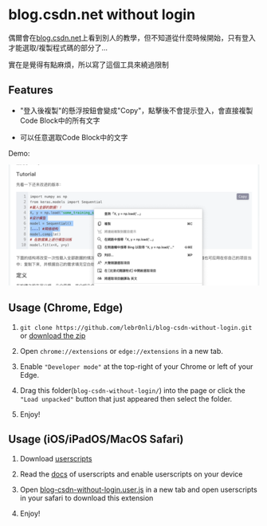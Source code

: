 # blog.csdn.net without login

偶爾會在[blog.csdn.net](http://blog.csdn.net)上看到別人的教學，但不知道從什麼時候開始，只有登入才能選取/複製程式碼的部分了...

實在是覺得有點麻煩，所以寫了這個工具來繞過限制

## Features

- "登入後複製"的懸浮按鈕會變成"Copy"，點擊後不會提示登入，會直接複製Code Block中的所有文字

- 可以任意選取Code Block中的文字

Demo:

![demo](./demo.png)

## Usage (Chrome, Edge)

1. `git clone https://github.com/lebr0nli/blog-csdn-without-login.git` or [download the zip](https://github.com/lebr0nli/blog-csdn-without-login/archive/refs/heads/main.zip)

2. Open `chrome://extensions` or `edge://extensions` in a new tab.

3. Enable `"Developer mode"` at the top-right of your Chrome or left of your Edge.

4. Drag this folder(`blog-csdn-without-login/`) into the page or click the `"Load unpacked"` button that just appeared then select the folder.

5. Enjoy!

## Usage (iOS/iPadOS/MacOS Safari)

1. Download [userscripts](https://apps.apple.com/us/app/userscripts/id1463298887)

2. Read the [docs](https://github.com/quoid/userscripts#userscripts-safari) of userscripts and enable userscripts on your device

3. Open [blog-csdn-without-login.user.js](https://raw.githubusercontent.com/lebr0nli/blog-csdn-without-login/main/userscripts/blog-csdn-without-login.user.js) in a new tab and open userscripts in your safari to download this extension

4. Enjoy!
